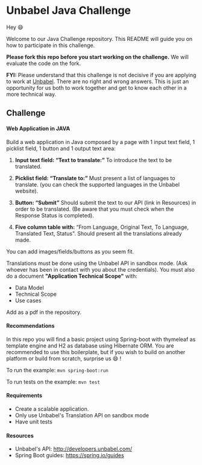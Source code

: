 # Unbabel Java Challenge

Hey :smile:

Welcome to our Java Challenge repository. This README will guide you on how to participate in this challenge.

**Please fork this repo before you start working on the challenge.** We will evaluate the code on the fork.

**FYI:** Please understand that this challenge is not decisive if you are applying to work at [Unbabel](https://unbabel.com/jobs). There are no right and wrong answers. This is just an opportunity for us both to work together and get to know each other in a more technical way.

## Challenge


#### Web Application in JAVA

Build a web application in Java composed by a page with 1 input text field, 1 picklist field, 1 button and 1 output text area:

1. **Input text field: “Text to translate:”**
	To introduce the text to be translated.
 
2.  **Picklist field: “Translate to:”**
Must present a list of languages to translate. (you can check the supported languages in the Unbabel website).
 
3.  **Button: “Submit”**
Should submit the text to our API (link in Resources) in order to be translated. (Be aware that you must check when the Response Status is completed).
 
4.  **Five column table with:**
“From Language, Original Text, To Language, Translated Text, Status".
Should present all the translations already made.
 
You can add images/fields/buttons as you seem fit. 
 
Translations must be done using the Unbabel API in sandbox mode. (Ask whoever has been in contact with you about the credentials).
You must also do a document **"Application Technical Scope"**  with:
* Data Model
* Technical Scope
* Use cases

Add as a pdf in the repository.

#### Recommendations

In this repo you will find a basic project using Spring-boot with thymeleaf as template engine and H2 as database using Hibernate ORM.
You are recommended to use this boilerplate, but if you wish to build on another platform or build from scratch, surprise us :smile: !


To run the example:
`mvn spring-boot:run`


To run tests on the example:
`mvn test`

#### Requirements
* Create a scalable application.
* Only use Unbabel's Translation API on sandbox mode
* Have unit tests

#### Resources
* Unbabel's API: http://developers.unbabel.com/
* Spring Boot guides: https://spring.io/guides
